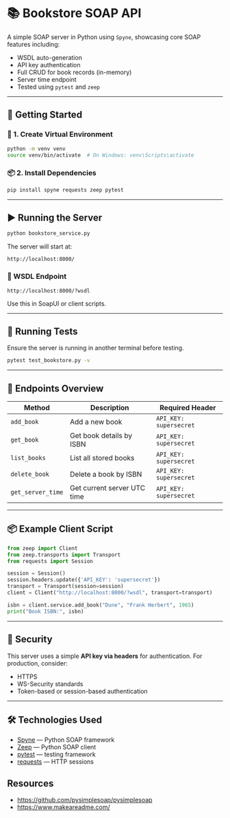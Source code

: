 # 📚 Bookstore SOAP API

A simple SOAP server in Python using `Spyne`, showcasing core SOAP features including:

- WSDL auto-generation
- API key authentication
- Full CRUD for book records (in-memory)
- Server time endpoint
- Tested using `pytest` and `zeep`

---

## 🚀 Getting Started

### 🐍 1. Create Virtual Environment

```bash
python -m venv venv
source venv/bin/activate  # On Windows: venv\Scripts\activate
```

### 📦 2. Install Dependencies

```bash
pip install spyne requests zeep pytest
```

---

## ▶️ Running the Server

```bash
python bookstore_service.py
```

The server will start at:

```
http://localhost:8000/
```

### 📄 WSDL Endpoint

```
http://localhost:8000/?wsdl
```

Use this in SoapUI or client scripts.

---

## 🧪 Running Tests

Ensure the server is running in another terminal before testing.

```bash
pytest test_bookstore.py -v
```

---

## 🧼 Endpoints Overview

| Method          | Description                  | Required Header       |
|----------------|------------------------------|------------------------|
| `add_book`     | Add a new book               | `API_KEY: supersecret` |
| `get_book`     | Get book details by ISBN     | `API_KEY: supersecret` |
| `list_books`   | List all stored books        | `API_KEY: supersecret` |
| `delete_book`  | Delete a book by ISBN        | `API_KEY: supersecret` |
| `get_server_time` | Get current server UTC time | `API_KEY: supersecret` |

---

## 📦 Example Client Script

```python
from zeep import Client
from zeep.transports import Transport
from requests import Session

session = Session()
session.headers.update({'API_KEY': 'supersecret'})
transport = Transport(session=session)
client = Client("http://localhost:8000/?wsdl", transport=transport)

isbn = client.service.add_book("Dune", "Frank Herbert", 1965)
print("Book ISBN:", isbn)
```

---

## 🧼 Security

This server uses a simple **API key via headers** for authentication.
For production, consider:

- HTTPS
- WS-Security standards
- Token-based or session-based authentication

---

## 🛠 Technologies Used

- [Spyne](https://spyne.io/) — Python SOAP framework
- [Zeep](https://docs.python-zeep.org/) — Python SOAP client
- [pytest](https://docs.pytest.org/) — testing framework
- [requests](https://docs.python-requests.org/) — HTTP sessions

## Resources
- https://github.com/pysimplesoap/pysimplesoap
- https://www.makeareadme.com/